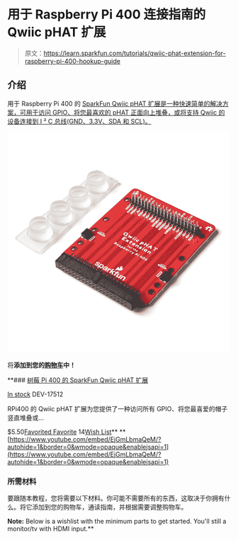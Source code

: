 # 用于 Raspberry Pi 400 连接指南的 Qwiic pHAT 扩展

> 原文：<https://learn.sparkfun.com/tutorials/qwiic-phat-extension-for-raspberry-pi-400-hookup-guide>

## 介绍

用于 Raspberry Pi 400 的 [SparkFun Qwiic pHAT 扩展是一种快速简单的解决方案，可用于访问 GPIO、将您最喜欢的 pHAT 正面向上堆叠，或将支持 Qwiic 的设备连接到 I ² C 总线(GND、3.3V、SDA 和 SCL)。](https://www.sparkfun.com/products/17512)

[![SparkFun Qwiic pHAT Extension for Raspberry Pi 400](img/d542e831b0fc35a54d150ccb5b6ca915.png)](https://www.sparkfun.com/products/17512) 

将**添加到您的[购物车](https://www.sparkfun.com/cart)中！**

 **### [树莓 Pi 400 的 SparkFun Qwiic pHAT 扩展](https://www.sparkfun.com/products/17512)

[In stock](https://learn.sparkfun.com/static/bubbles/ "in stock") DEV-17512

RPi400 的 Qwiic pHAT 扩展为您提供了一种访问所有 GPIO、将您最喜爱的帽子竖直堆叠或…

$5.50[Favorited Favorite](# "Add to favorites") 14[Wish List](# "Add to wish list")** **[https://www.youtube.com/embed/EjGmLbmaQeM/?autohide=1&border=0&wmode=opaque&enablejsapi=1](https://www.youtube.com/embed/EjGmLbmaQeM/?autohide=1&border=0&wmode=opaque&enablejsapi=1)

### 所需材料

要跟随本教程，您将需要以下材料。你可能不需要所有的东西，这取决于你拥有什么。将它添加到您的购物车，通读指南，并根据需要调整购物车。

**Note:** Below is a wishlist with the minimum parts to get started. You'll still a monitor/tv with HDMI input.**